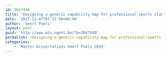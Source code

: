 ```yaml
---
id: 3047440
title: 'Designing a generic capability map for professional sports clubs (Jonas Van Riel &#8211; MEA)'
date: '2017-12-07T07:13:50+00:00'
author: 'Geert Poels'
layout: post
guid: 'http://www.mis.ugent.be/?p=3047440'
permalink: /designing-a-generic-capability-map-for-professional-sports-clubs-jonas-van-riel-mea/
categories:
    - 'Master Dissertations Geert Poels 2019'
---
```



